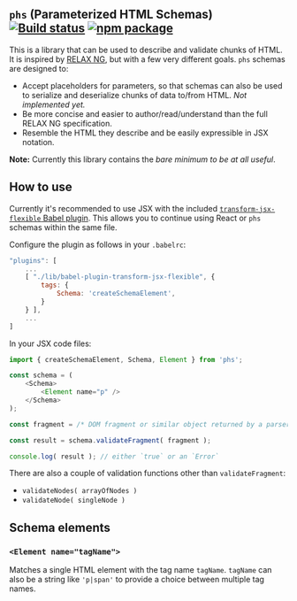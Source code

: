 ## `phs` (Parameterized HTML Schemas) [![Build status](https://img.shields.io/travis/nylen/phs.svg?style=flat)](https://travis-ci.org/nylen/phs) [![npm package](http://img.shields.io/npm/v/phs.svg?style=flat)](https://www.npmjs.org/package/phs)

This is a library that can be used to describe and validate chunks of HTML.  It
is inspired by
[RELAX NG](http://relaxng.org/),
but with a few very different goals.  `phs` schemas are designed to:

- Accept placeholders for parameters, so that schemas can also be used to
  serialize and deserialize chunks of data to/from HTML.
  _Not implemented yet._
- Be more concise and easier to author/read/understand than the full RELAX NG
  specification.
- Resemble the HTML they describe and be easily expressible in JSX notation.

**Note:** Currently this library contains the *bare minimum to be at all useful*.

## How to use

Currently it's recommended to use JSX with the included
[`transform-jsx-flexible` Babel plugin](lib/babel-plugin-transform-jsx-flexible.js).
This allows you to continue using React or `phs` schemas within the same file.

Configure the plugin as follows in your `.babelrc`:

```js
"plugins": [
    ...
    [ "./lib/babel-plugin-transform-jsx-flexible", {
        tags: {
            Schema: 'createSchemaElement',
        }
    } ],
    ...
]
```

In your JSX code files:

```js
import { createSchemaElement, Schema, Element } from 'phs';

const schema = (
    <Schema>
        <Element name="p" />
    </Schema>
);

const fragment = /* DOM fragment or similar object returned by a parser */;

const result = schema.validateFragment( fragment );

console.log( result ); // either `true` or an `Error`
```

There are also a couple of validation functions other than `validateFragment`:

- `validateNodes( arrayOfNodes )`
- `validateNode( singleNode )`

## Schema elements

### `<Element name="tagName">`

Matches a single HTML element with the tag name `tagName`.  `tagName` can also
be a string like `'p|span'` to provide a choice between multiple tag names.
